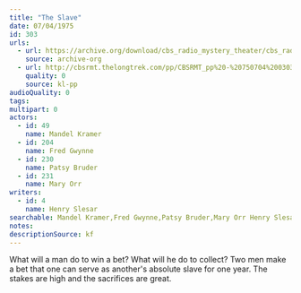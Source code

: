 ```yaml
---
title: "The Slave"
date: 07/04/1975
id: 303
urls: 
  - url: https://archive.org/download/cbs_radio_mystery_theater/cbs_radio_mystery_theater-0301-0350.zip/cbs_radio_mystery_theater-0301-0350%2Fcbsrmt_0303_the_slave.mp3
    source: archive-org
  - url: http://cbsrmt.thelongtrek.com/pp/CBSRMT_pp%20-%20750704%200303%20The%20Slave.mp3
    quality: 0
    source: kl-pp
audioQuality: 0
tags: 
multipart: 0
actors:  
  - id: 49
    name: Mandel Kramer  
  - id: 204
    name: Fred Gwynne  
  - id: 230
    name: Patsy Bruder  
  - id: 231
    name: Mary Orr
writers:  
  - id: 4
    name: Henry Slesar
searchable: Mandel Kramer,Fred Gwynne,Patsy Bruder,Mary Orr Henry Slesar
notes: 
descriptionSource: kf
---
```

What will a man do to win a bet? What will he do to collect? Two men make a bet that one can serve as another's absolute slave for one year. The stakes are high and the sacrifices are great.